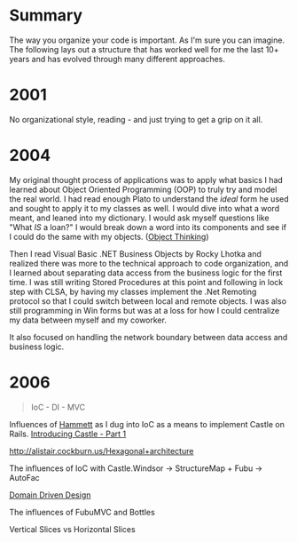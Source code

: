 # Summary

The way you organize your code is important. As I'm sure you can imagine. The following lays out a structure that has worked well for me the last 10+ years and has evolved through many different approaches.

# 2001

No organizational style, reading - and just trying to get a grip on it all.

# 2004

My original thought process of applications was to apply what basics I had learned about Object Oriented Programming (OOP) to truly try and model the real world. I had read enough Plato to understand the _ideal_ form he used and sought to apply it to my classes as well. I would dive into what a word meant, and leaned into my dictionary. I would ask myself questions like "What _IS_ a loan?"  I would break down a word into its components and see if I could do the same with my objects. ([Object Thinking](https://www.amazon.com/Object-Thinking-Developer-Reference-David/dp/0735619654))

Then I read Visual Basic .NET Business Objects by Rocky Lhotka and realized there was more to the technical approach to code organization, and I learned about separating data access from the business logic for the first time. I was still writing Stored Procedures at this point and following in lock step with CLSA, by having my classes implement the .Net Remoting protocol so that I could switch between local and remote objects. I was also still programming in Win forms but was at a loss for how I could centralize my data between myself and my coworker.

It also focused on handling the network boundary between data access and business logic.

# 2006

> IoC - DI - MVC

Influences of [Hammett](http://www.hammettblog.com/) as I dug into IoC as a means to implement Castle on Rails. [Introducing Castle - Part 1](https://www.codeproject.com/articles/9157/introducing-castle-part-i)

http://alistair.cockburn.us/Hexagonal+architecture

The influences of IoC with Castle.Windsor -> StructureMap + Fubu -> AutoFac

[Domain Driven Design](https://www.amazon.com/Domain-Driven-Design-Tackling-Complexity-Software/dp/0321125215)

The influences of FubuMVC and Bottles

Vertical Slices vs Horizontal Slices
